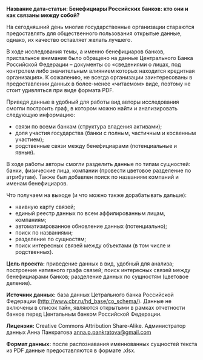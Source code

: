 **Название дата-статьи: Бенефициары Российских банков: кто они и как связаны между собой?**

На сегодняшний день многие государственные организации стараются предоставлять для общественного пользования открытые данные, однако, их качество оставляет желать лучшего.

В ходе исследования темы, а именно бенефициаров банков, пристальное внимание было обращено на данные Центрального Банка Российской Федерации – документы со «сведениями о лицах, под контролем либо значительным влиянием которых находится кредитная организация». К сожалению, не всегда организации заинтересованы в предоставлении данных в более-менее «читаемом» виде, поэтому не стоит удивляться при виде формата PDF.

Приведя данные в удобный для работы вид авторы исследования смогли построить граф, в котором можно найти и анализировать следующую информацию:
- связи по всеми банкам (структура владения активами);
- доля участия государства (банки с полным, частичным и косвенным участием);
- родственные связи между бенефициарами (потенциальные и явные).

В ходе работы авторы смогли разделить данные по типам сущностей: банки, физические лица, компании (провести цветовое разделение по атрибутам). Также был добавлен поиск по названиям компаний и именам бенефициаров.

Что получаем на выходе (и что можно также дорабатывать дальше):
- наивную карту связей;
- единый реестр данных по всем аффилированным лицам, компаниям;
- автоматизированное обновление данных (потенциально);
- поиск по названиями;
- разделение по сущностям;
- поиск интересных связей между объектами (в том числе и родственных).

**Цель проекта:** приведение данных в вид, удобный для анализа; построение нативного графа связей; поиск интересных связей между бенефициарами банков; разделение данных по сущностям (цветовое деление).

**Источник данных:** база данных Цетрального банка Российской Федерации (http://www.cbr.ru/hd_base/co_schema/). Данные не включены в список тайн, являются открытыми в рамках отчетности банков перед Центальным банком Российской Федерации.

**Лицензия:** Creative Commons Attribution Share-Alike. Администратор данных Анна Панкратова anna.p.pankratova@gmail.com

**Формат данных:** после распознавания именнованных сущностей текста из PDF данные предоставляются в формате .xlsx.
